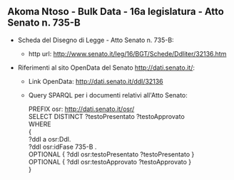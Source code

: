 ## Akoma Ntoso - Bulk Data - 16a legislatura - Atto Senato n. 735-B ##

* Scheda del Disegno di Legge - Atto Senato n. 735-B:
	* http url: http://www.senato.it/leg/16/BGT/Schede/Ddliter/32136.htm

* Riferimenti al sito OpenData del Senato http://dati.senato.it/:
	* Link OpenData: http://dati.senato.it/ddl/32136
	* Query SPARQL per i documenti relativi all'Atto Senato:

        PREFIX osr: <http://dati.senato.it/osr/>  
		SELECT DISTINCT ?testoPresentato ?testoApprovato  
		WHERE  
		{  
		    ?ddl a osr:Ddl.  
		    ?ddl osr:idFase 735-B .  
		    OPTIONAL { ?ddl osr:testoPresentato ?testoPresentato }  
		    OPTIONAL { ?ddl osr:testoApprovato ?testoApprovato }  
		}
		